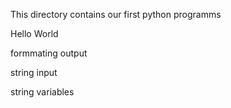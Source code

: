 This directory contains our first python programms

Hello World 

formmating output

string input 

string variables
